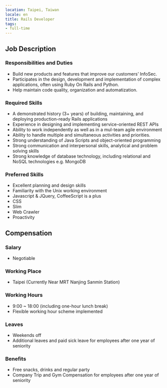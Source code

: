 ```yaml
---
location: Taipei, Taiwan
locale: en
title: Rails Developer
tags:
- full-time
---
```


## **Job Description**

### Responsibilities and Duties

* Build new products and features that improve our customers’ InfoSec.
* Participates in the design, development and implementation of complex applications, often using Ruby On Rails and Python.
* Help maintain code quality, organization and automatization.

### Required Skills

* A demonstrated history (3+ years) of building, maintaining, and deploying production-ready Rails applications
* Experience in designing and implementing service-oriented REST APIs
* Ability to work independently as well as in a mul-team agile environment
* Ability to handle multiple and simultaneous activities and priorities.
* Strong understanding of Java Scripts and object-oriented programming
* Strong communication and interpersonal skills, analytical and problem solving skills
* Strong knowledge of database technology, including relational and NoSQL technologies e.g. MongoDB

### Preferred Skills

* Excellent planning and design skills
* Familiarity with the Unix working environment
* Javascript & JQuery, CoffeeScript is a plus
* CSS
* Slim
* Web Crawler
* Proactivity

## Compensation

### Salary

* Negotiable

### Working Place

* Taipei (Currently Near MRT Nanjing Sanmin Station)

### Working Hours

* 9:00 ~ 18:00 (including one-hour lunch break)
* Flexible working hour scheme implemented

### Leaves

* Weekends off
* Additional leaves and paid sick leave for employees after one year of seniority

### Benefits

* Free snacks, drinks and regular party
* Company Trip and Gym Compensation for employees after one year of seniority
